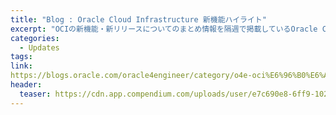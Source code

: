 ```yaml
---
title: "Blog : Oracle Cloud Infrastructure 新機能ハイライト"
excerpt: "OCIの新機能・新リリースについてのまとめ情報を隔週で掲載しているOracle Cloud 公式ブログへの外部リンクです"
categories:
  - Updates
tags:
link: 
https://blogs.oracle.com/oracle4engineer/category/o4e-oci%E6%96%B0%E6%A9%9F%E8%83%BD%E3%83%8F%E3%82%A4%E3%83%A9%E3%82%A4%E3%83%88
header:
  teaser: https://cdn.app.compendium.com/uploads/user/e7c690e8-6ff9-102a-ac6d-e4aebca50425/36fb492f-3532-48e4-a057-f2b674a19de1/File/b5a9121425a0e376b622e07247bd054e/image_20201202094512173.png
---
```

